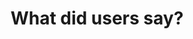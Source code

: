 ---
id: "02"
title: "What did users say?"
image: "topic-clustering"
excerpt: "Learn users' talking topics and opinions from TripAdvisor reviews through Markov clustering algorithm."
technologies: "Artificial Intelligence, Unsupervised Learning, Natural Language Processing, Graph Algorithm"
datasets: "Tourist attraction reviews on TripAdvisor"
approach: "After transforming text reviews into TF-IDF matrix, I applied Markov Clustering algorithm to group the words into topics, visualizing what users talk about."
partners: "Boonsit Yimwadsana"
references: "A_Graph_based_Approach_to_Topic_Clustering_of_Tourist_Attraction_Reviews"
---